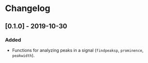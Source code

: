 Changelog
=========

[0.1.0] - 2019-10-30
--------------------
### Added
- Functions for analyzing peaks in a signal (`findpeaksp`, `prominence`,
  `peakwidth`).
